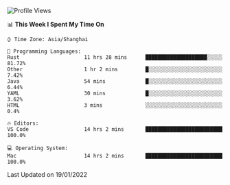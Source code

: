 <!--START_SECTION:waka-->
![Profile Views](http://img.shields.io/badge/Profile%20Views-5-blue)

📊 **This Week I Spent My Time On** 

```text
⌚︎ Time Zone: Asia/Shanghai

💬 Programming Languages: 
Rust                     11 hrs 28 mins      ████████████████████░░░░░   81.72% 
Other                    1 hr 2 mins         █░░░░░░░░░░░░░░░░░░░░░░░░   7.42% 
Java                     54 mins             █░░░░░░░░░░░░░░░░░░░░░░░░   6.44% 
YAML                     30 mins             █░░░░░░░░░░░░░░░░░░░░░░░░   3.62% 
HTML                     3 mins              ░░░░░░░░░░░░░░░░░░░░░░░░░   0.4%

🔥 Editors: 
VS Code                  14 hrs 2 mins       █████████████████████████   100.0%

💻 Operating System: 
Mac                      14 hrs 2 mins       █████████████████████████   100.0%

```


 Last Updated on 19/01/2022
<!--END_SECTION:waka-->
